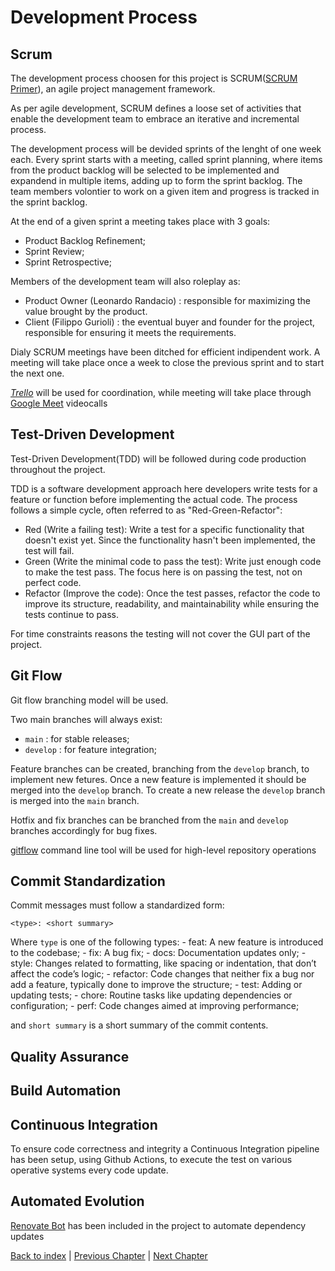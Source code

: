 # Development Process

## Scrum

The development process choosen for this project is SCRUM([SCRUM Primer](https://scrumprimer.org/)), an agile project management framework.

As per agile development, SCRUM defines a loose set of activities that enable the development team to embrace an iterative and incremental process.

The development process will be devided sprints of the lenght of one week each. Every sprint starts with a meeting, called sprint planning, where items from the product backlog will be selected to be implemented and expandend in multiple items, adding up to form the sprint backlog. The team members volontier to work on a given item and progress is tracked in the sprint backlog.

At the end of a given sprint a meeting takes place with 3 goals:

- Product Backlog Refinement;
- Sprint Review;
- Sprint Retrospective;

Members of the development team will also roleplay as:

- Product Owner (Leonardo Randacio) : responsible for maximizing the value brought by the product.
- Client (Filippo Gurioli) : the eventual buyer and founder for the project, responsible for ensuring it meets the requirements.

Dialy SCRUM meetings have been ditched for efficient indipendent work. A meeting will take place once a week to close the previous sprint and to start the next one.

[_Trello_](https://trello.com/) will be used for coordination, while meeting will take place through [Google Meet](https://meet.google.com/) videocalls

## Test-Driven Development

Test-Driven Development(TDD) will be followed during code production throughout the project.

TDD is a software development approach here developers write tests for a feature or function before implementing the actual code. The process follows a simple cycle, often referred to as "Red-Green-Refactor":

- Red (Write a failing test): Write a test for a specific functionality that doesn't exist yet. Since the functionality hasn't been implemented, the test will fail.
- Green (Write the minimal code to pass the test): Write just enough code to make the test pass. The focus here is on passing the test, not on perfect code.
- Refactor (Improve the code): Once the test passes, refactor the code to improve its structure, readability, and maintainability while ensuring the tests continue to pass.

For time constraints reasons the testing will not cover the GUI part of the project.

## Git Flow

Git flow branching model will be used.

Two main branches will always exist:

- `main` : for stable releases;
- `develop` : for feature integration;

Feature branches can be created, branching from the `develop` branch, to implement new fetures. Once a new feature is implemented it should be merged into the `develop` branch. To create a new release the `develop` branch is merged into the `main` branch.

Hotfix and fix branches can be branched from the `main` and `develop` branches accordingly for bug fixes.

[gitflow](https://pypi.org/project/gitflow/) command line tool will be used for high-level repository operations

## Commit Standardization

Commit messages must follow a standardized form:

```none
<type>: <short summary>
```

Where `type` is one of the following types:
    - feat: A new feature is introduced to the codebase;
    - fix: A bug fix;
    - docs: Documentation updates only;
    - style: Changes related to formatting, like spacing or indentation, that don’t affect the code’s logic;
    - refactor: Code changes that neither fix a bug nor add a feature, typically done to improve the structure;
    - test: Adding or updating tests;
    - chore: Routine tasks like updating dependencies or configuration;
    - perf: Code changes aimed at improving performance;

and `short summary` is a short summary of the commit contents.

## Quality Assurance

<!-- todo -->

## Build Automation

<!-- todo -->

## Continuous Integration

To ensure code correctness and integrity a Continuous Integration pipeline has been setup, using Github Actions, to execute the test on various operative systems every code update.

## Automated Evolution

[Renovate Bot](https://github.com/renovatebot) has been included in the project to automate dependency updates

[Back to index](../index.md) |
[Previous Chapter](../introduction/index.md) |
[Next Chapter](../requirements/index.md)
